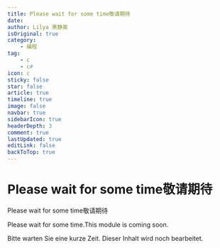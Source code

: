 ```yaml
---
title: Please wait for some time敬请期待
date: 
author: Lilya 黑静美
isOriginal: true
category: 
    - 编程
tag:
    - c
    - c#
icon: c
sticky: false
star: false
article: true
timeline: true
image: false
navbar: true
sidebarIcon: true
headerDepth: 3
comment: true
lastUpdated: true
editLink: false
backToTop: true
---
```


# Please wait for some time敬请期待



Please wait for some time敬请期待

Please wait for some time.This module is coming soon. 

Bitte warten Sie eine kurze Zeit. Dieser Inhalt wird noch bearbeitet.

